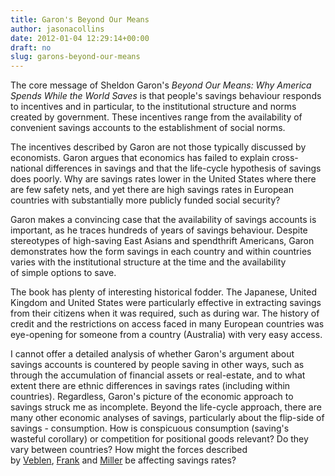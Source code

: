 ```yaml
---
title: Garon's Beyond Our Means
author: jasonacollins
date: 2012-01-04 12:29:14+00:00
draft: no
slug: garons-beyond-our-means
---
```


The core message of Sheldon Garon's *Beyond Our Means: Why America Spends While the World Saves* is that people's savings behaviour responds to incentives and in particular, to the institutional structure and norms created by government. These incentives range from the availability of convenient savings accounts to the establishment of social norms.

The incentives described by Garon are not those typically discussed by economists. Garon argues that economics has failed to explain cross-national differences in savings and that the life-cycle hypothesis of savings does poorly. Why are savings rates lower in the United States where there are few safety nets, and yet there are high savings rates in European countries with substantially more publicly funded social security?

Garon makes a convincing case that the availability of savings accounts is important, as he traces hundreds of years of savings behaviour. Despite stereotypes of high-saving East Asians and spendthrift Americans, Garon demonstrates how the form savings in each country and within countries varies with the institutional structure at the time and the availability of simple options to save.

The book has plenty of interesting historical fodder. The Japanese, United Kingdom and United States were particularly effective in extracting savings from their citizens when it was required, such as during war. The history of credit and the restrictions on access faced in many European countries was eye-opening for someone from a country (Australia) with very easy access.

I cannot offer a detailed analysis of whether Garon's argument about savings accounts is countered by people saving in other ways, such as through the accumulation of financial assets or real-estate, and to what extent there are ethnic differences in savings rates (including within countries). Regardless, Garon's picture of the economic approach to savings struck me as incomplete. Beyond the life-cycle approach, there are many other economic analyses of savings, particularly about the flip-side of savings - consumption. How is conspicuous consumption (saving's wasteful corollary) or competition for positional goods relevant? Do they vary between countries? How might the forces described by [Veblen](https://jasoncollins.blog/thorstein-veblens-the-theory-of-the-leisure-class/), [Frank](https://jasoncollins.blog/franks-the-darwin-economy/) and [Miller](https://jasoncollins.blog/millers-spent-sex-evolution-and-consumer-behavior/) be affecting savings rates?
